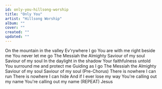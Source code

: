 ```yaml
---
id: only-you-hillsong-worship
title: "Only You"
artist: "Hillsong Worship"
album: ""
cover: ""
created: ""
updated: ""
---
```


On the mountain in the valley
Ev'rywhere I go
You are with me right beside me
You never let me go
The Messiah the Almighty
Saviour of my soul
Saviour of my soul
In the daylight in the shadow
Your faithfulness untold
You surround me and protect me
Guiding as I go
The Messiah the Almighty
Saviour of my soul
Saviour of my soul
(Pre-Chorus)
There is nowhere I can run
There is nowhere I can hide
And if I ever lose my way
You're calling out my name
You're calling out my name
(REPEAT)
Jesus